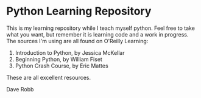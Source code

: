 # Python Learning Repository

This is my learning repository while I teach myself python. Feel free to take what you want, but remember it is learning code and a work in progress.
The sources I'm using are all found on O'Reilly Learning:
1. Introduction to Python, by Jessica McKellar
2. Beginning Python, by William Fiset
3. Python Crash Course, by Eric Mattes

These are all excellent resources.

Dave Robb
